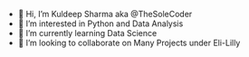 - 👋 Hi, I’m Kuldeep Sharma aka @TheSoleCoder
- 👀 I’m interested in Python and Data Analysis
- 🌱 I’m currently learning Data Science
- 💞️ I’m looking to collaborate on Many Projects under Eli-Lilly

<!---
TheSoleCoder/TheSoleCoder is a ✨ special ✨ repository because its `README.md` (this file) appears on your GitHub profile.
You can click the Preview link to take a look at your changes.
--->
